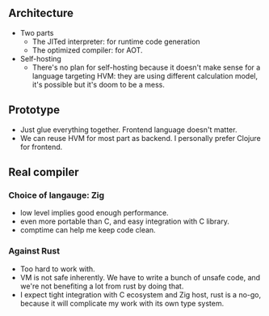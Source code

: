 ## Architecture
- Two parts
  - The JITed interpreter: for runtime code generation
  - The optimized compiler: for AOT.
- Self-hosting
  - There's no plan for self-hosting because it doesn't make sense for a language targeting HVM: they are using different calculation model, it's possible but it's doom to be a mess.
## Prototype
- Just glue everything together. Frontend language doesn't matter. 
- We can reuse HVM for most part as backend. I personally prefer Clojure for frontend.

## Real compiler
### Choice of langauge: Zig
- low level implies good enough performance.
- even more portable than C, and easy integration with C library.
- comptime can help me keep code clean.

### Against Rust
- Too hard to work with.
- VM is not safe inherently. We have to write a bunch of unsafe code, and we're not benefiting a lot from rust by doing that.
- I expect tight integration with C ecosystem and Zig host, rust is a no-go, because it will complicate my work with its own type system.
